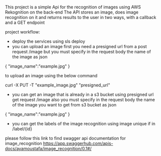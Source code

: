 This project is a simple Api for the recognition of images using AWS Rekognition on the back-end
The API stores an image, does image recognition on it and returns results to the user in two ways, with a callback and a GET endpoint

project workflow:
- deploy the services using sls deploy 
- you can upload an image first you need a presigned url from a post request /image 
but you must specify in the request body the name of the image as json

{
    "image_name":"example.jpg"
}

to upload an image using the below command

curl -X PUT -T "example_image.jpg" "presigned_url"

- you can get an image that is already in a s3 bucket using presigned url get request /image
also you must specify in the request body the name of the image you want to get from s3 bucket as json

{
    "image_name":"example.jpg"
}

- you can get the labels of the image recognition using image unique if in /label/{id}


please follow this link to find swagger api documentation for image_recognition
https://app.swaggerhub.com/apis-docs/ayamoustafa/image_recognition/0.1#/
